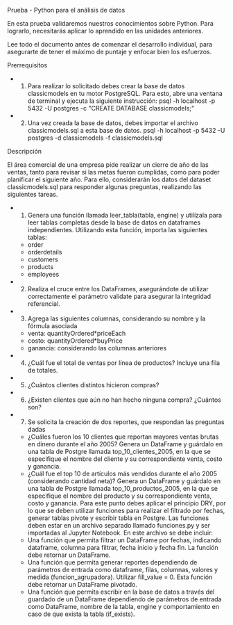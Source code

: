 Prueba - Python para el análisis de datos

En esta prueba validaremos nuestros conocimientos sobre Python. Para lograrlo,
necesitarás aplicar lo aprendido en las unidades anteriores.

Lee todo el documento antes de comenzar el desarrollo individual, para asegurarte de tener
el máximo de puntaje y enfocar bien los esfuerzos.

Prerrequisitos
- 1. Para realizar lo solicitado debes crear la base de datos classicmodels en tu motor
PostgreSQL. Para esto, abre una ventana de terminal y ejecuta la siguiente
instrucción:
psql -h localhost -p 5432 -U postgres -c "CREATE DATABASE classicmodels;"
- 2. Una vez creada la base de datos, debes importar el archivo classicmodels.sql a esta
base de datos.
psql -h localhost -p 5432 -U postgres -d classicmodels -f classicmodels.sql

Descripción

El área comercial de una empresa pide realizar un cierre de año de las ventas, tanto para
revisar si las metas fueron cumplidas, como para poder planificar el siguiente año. Para ello,
considerarán los datos del dataset classicmodels.sql para responder algunas preguntas,
realizando las siguientes tareas.
- 1. Genera una función llamada leer_tabla(tabla, engine) y utilízala para leer tablas
completas desde la base de datos en dataframes independientes. Utilizando esta
función, importa las siguientes tablas:
    * order
    * orderdetails
    * customers
    * products
    * employees
- 2. Realiza el cruce entre los DataFrames, asegurándote de utilizar correctamente el
parámetro validate para asegurar la integridad referencial.
- 3. Agrega las siguientes columnas, considerando su nombre y la fórmula asociada
    * venta: quantityOrdered*priceEach
    * costo: quantityOrdered*buyPrice
    * ganancia: considerando las columnas anteriores
- 4. ¿Cuál fue el total de ventas por línea de productos? Incluye una fila de totales.
- 5. ¿Cuántos clientes distintos hicieron compras?
- 6. ¿Existen clientes que aún no han hecho ninguna compra? ¿Cuántos son?
- 7. Se solicita la creación de dos reportes, que respondan las preguntas dadas
    * ¿Cuáles fueron los 10 clientes que reportan mayores ventas brutas en dinero durante
    el año 2005? Genera un DataFrame y guárdalo en una tabla de Postgre llamada
    top_10_clientes_2005, en la que se especifique el nombre del cliente y su
    correspondiente venta, costo y ganancia.
    * ¿Cuál fue el top 10 de artículos más vendidos durante el año 2005 (considerando
    cantidad neta)? Genera un DataFrame y guárdalo en una tabla de Postgre llamada
    top_10_productos_2005, en la que se especifique el nombre del producto y su
    correspondiente venta, costo y ganancia.
    Para este punto debes aplicar el principio DRY, por lo que se deben utilizar funciones para
    realizar el filtrado por fechas, generar tablas pivote y escribir tabla en Postgre. Las funciones
    deben estar en un archivo separado llamado funciones.py y ser importadas al Jupyter
    Notebook. En este archivo se debe incluir:
    * Una función que permita filtrar un DataFrame por fechas, indicando dataframe,
    columna para filtrar, fecha inicio y fecha fin. La función debe retornar un DataFrame.
    * Una función que permita generar reportes dependiendo de parámetros de entrada
    como dataframe, filas, columnas, valores y medida (funcion_agrupadora). Utilizar
    fill_value = 0. Esta función debe retornar un DataFrame pivotado.
    * Una función que permita escribir en la base de datos a través del guardado de un
    DataFrame dependiendo de parámetros de entrada como DataFrame, nombre de la
    tabla, engine y comportamiento en caso de que exista la tabla (if_exists).
